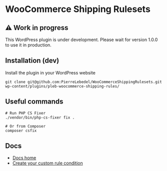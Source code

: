 # WooCommerce Shipping Rulesets

## :warning: Work in progress

This WordPress plugin is under development. Please wait for version 1.0.0 to use it in production.

## Installation (dev)

Install the plugin in your WordPress website

```shell
git clone git@github.com:PierreLebedel/WooCommerceShippingRulesets.git wp-content/plugins/pleb-woocommerce-shipping-rules/
```

## Useful commands
```shell
# Run PHP CS Fixer
./vendor/bin/php-cs-fixer fix .

# Or from Composer
composer csfix
```

## Docs
* [Docs home](docs/index.md)
* [Create your custom rule condition](docs/add-custom-rule-condition.md)